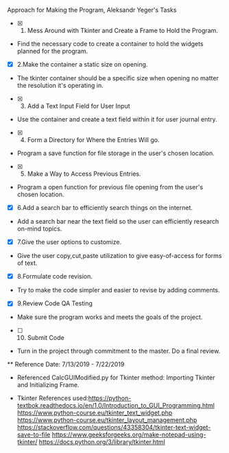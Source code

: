Approach for Making the Program, Aleksandr Yeger's Tasks
- [x] 1. Mess Around with Tkinter and Create a Frame to Hold the Program.
- Find the necessary code to create a container to hold the widgets planned for the program.
- [x] 2.Make the container a static size on opening.
- The tkinter container should be a specific size when opening no matter the resolution it's operating in.
- [x] 3. Add a Text Input Field for User Input
- Use the container and create a text field within it for user journal entry.
- [x] 4. Form a Directory for Where the Entries Will go.
- Program a save function for file storage in the user's chosen location.
- [x] 5. Make a Way to Access Previous Entries.
- Program a open function for previous file opening from the user's chosen location.
- [x] 6.Add a search bar to efficiently search things on the internet.
- Add a search bar near the text field so the user can efficiently research on-mind topics.
- [x] 7.Give the user options to customize.
- Give the user copy,cut,paste utilization to give easy-of-access for forms of text.
- [x] 8.Formulate code revision.
- Try to make the code simpler and easier to revise by adding comments.
- [x] 9.Review Code QA Testing
- Make sure the program works and meets the goals of the project.
- [ ] 10. Submit Code
- Turn in the project through commitment to the master. Do a final review.




** Reference Date: 7/13/2019 - 7/22/2019

- Referenced CalcGUIModified.py for Tkinter method: Importing Tkinter and Initializing Frame.

- Tkinter References used:https://python-textbok.readthedocs.io/en/1.0/Introduction_to_GUI_Programming.html
                          https://www.python-course.eu/tkinter_text_widget.php
                          https://www.python-course.eu/tkinter_layout_management.php
                          https://stackoverflow.com/questions/43358304/tkinter-text-widget-save-to-file
                          https://www.geeksforgeeks.org/make-notepad-using-tkinter/
                          https://docs.python.org/3/library/tkinter.html
